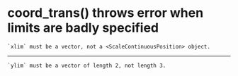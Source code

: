 # coord_trans() throws error when limits are badly specified

    `xlim` must be a vector, not a <ScaleContinuousPosition> object.

---

    `ylim` must be a vector of length 2, not length 3.

